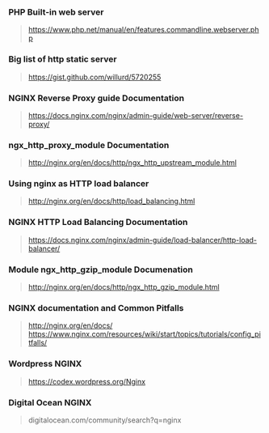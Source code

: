 ### PHP Built-in web server
> https://www.php.net/manual/en/features.commandline.webserver.php

### Big list of http static server
> https://gist.github.com/willurd/5720255

### NGINX Reverse Proxy guide Documentation
> https://docs.nginx.com/nginx/admin-guide/web-server/reverse-proxy/

### ngx_http_proxy_module Documentation
> http://nginx.org/en/docs/http/ngx_http_upstream_module.html

### Using nginx as HTTP load balancer
> http://nginx.org/en/docs/http/load_balancing.html

### NGINX HTTP Load Balancing Documentation
> https://docs.nginx.com/nginx/admin-guide/load-balancer/http-load-balancer/

### Module ngx_http_gzip_module Documenation
> http://nginx.org/en/docs/http/ngx_http_gzip_module.html 

### NGINX documentation and Common Pitfalls
> http://nginx.org/en/docs/
> https://www.nginx.com/resources/wiki/start/topics/tutorials/config_pitfalls/

### Wordpress NGINX
> https://codex.wordpress.org/Nginx

### Digital Ocean NGINX
> digitalocean.com/community/search?q=nginx

